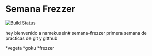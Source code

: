 # Semana Frezzer
[![Build Status](https://static.wikia.nocookie.net/niveldepoder/images/7/7b/Freezer_First_Form.png/revision/latest?cb=20160301155625&path-prefix=es)](https://static.wikia.nocookie.net/niveldepoder/images/7/7b/Freezer_First_Form.png/revision/latest?cb=20160301155625&path-prefix=es)

hey bienvenido a namekusein# semana-frezzer
primera semana de practicas de git y gitthub

*vegeta
*goku
*frezzer
